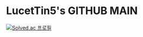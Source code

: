 # LucetTin5's GITHUB MAIN

[![Solved.ac
프로필](http://mazassumnida.wtf/api/v2/generate_badge?boj=frozen1230)](https://solved.ac/frozen1230)
